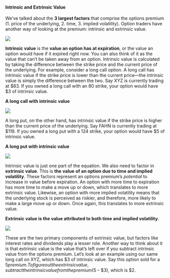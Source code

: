 #### Intrinsic and Extrinsic Value

We’ve talked about the **3 largest factors** that comprise the options premium (1. price of the underlying, 2. time, 3. implied volatility). Option traders have another way of looking at the premium: intrinsic and extrinsic value.

![](https://education.ameritrade.com/content/cms/images/BDTO_Lesson_2.35.01.jpg)

**Intrinsic value** is the  **value an option has at expiration**, or the value an option would have if it expired right now. You can also think of it as the value that can’t be taken away from an option. Intrinsic value is calculated by taking the difference between the strike price and the current price of the underlying. For example, consider a long call option. A long call has intrinsic value if the strike price is lower than the current price—the intrinsic value is simply the difference between the two. Say XYZ is currently trading at $83. If you owned a long call with an 80 strike, your option would have $3 of intrinsic value.

**A long call with intrinsic value**

![](https://education.ameritrade.com/content/cms/images/BDTO_Lesson_2.35.02.jpg)

A long put, on the other hand, has intrinsic value if the strike price is higher than the current price of the underlying. Say FAHN is currently trading at $119. If you owned a long put with a 124 strike, your option would have $5 of intrinsic value.

**A long put with intrinsic value**

![](https://education.ameritrade.com/content/cms/images/BDTO_Lesson_2.35.03.jpg)

Intrinsic value is just one part of the equation. We also need to factor in  **extrinsic value**. This is  **the**  **value**  **of an option due to time and implied volatility**. These factors represent an options premium’s  _potential_  to increase in value before expiration. An option with more time to expiration has more time to make a move up or down, which translates to more extrinsic value. Likewise, an option with more implied volatility means that the underlying stock is perceived as riskier, and therefore, more likely to make a large move up or down. Once again, this translates to more extrinsic value.

**Extrinsic value is the value attributed to both time and implied volatility**.

![](https://education.ameritrade.com/content/cms/images/BDTO_Lesson_2.35.04.jpg)

These are the two primary components of extrinsic value, but factors like interest rates and dividends play a lesser role. Another way to think about it is that extrinsic value is the value that’s left over if you subtract intrinsic value from the options premium. Let’s look at an example using our same long call on XYZ, which has $3 of intrinsic value. Say this option sold for a $5 premium. To figure out the extrinsic value, subtract the intrinsic value from the premium ($5 – $3), which is $2.
<!--stackedit_data:
eyJoaXN0b3J5IjpbMTA2MDk3MDU0N119
-->